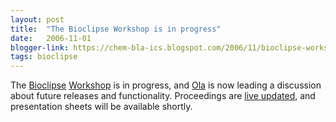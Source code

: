 ```yaml
---
layout: post
title:  "The Bioclipse Workshop is in progress"
date:   2006-11-01
blogger-link: https://chem-bla-ics.blogspot.com/2006/11/bioclipse-workshop-is-in-progress.html
tags: bioclipse
---
```


The [Bioclipse](http://www.bioclipse.net/) [Workshop](http://wiki.bioclipse.net/index.php?title=Bioclipse_Workshop_Oct/Nov_2006)
is in progress, and [Ola](http://bioclipse.blogspot.com/) is now leading a discussion about future releases and functionality.
Proceedings are [live updated](http://wiki.bioclipse.net/index.php?title=Outcome_of_the_Bioclipse_autumn_workshop_2006),
and presentation sheets will be available shortly.
